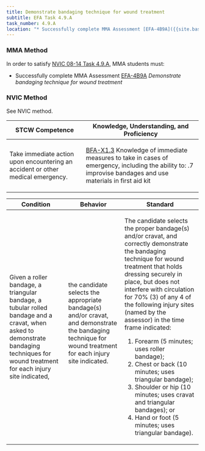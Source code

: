 ```yaml
---
title: Demonstrate bandaging technique for wound treatment
subtitle: EFA Task 4.9.A 
task_number: 4.9.A
location: "* Successfully complete MMA Assessment [EFA-4B9A]({{site.baseurl}}/assessments/Common/EFA-4B9A) *Demonstrate bandaging technique for wound treatment*" 
---
```



### MMA Method

In order to satisfy  [NVIC 08-14  Task  4.9.A]({{site.baseurl}}/assets/images/nvic-08-14.pdf), MMA students must:

* Successfully complete MMA Assessment [EFA-4B9A]({{site.baseurl}}/assessments/Common/EFA-4B9A) *Demonstrate bandaging technique for wound treatment*


### NVIC Method

<a onclick="togglevisibility('nvic_methods')" >See NVIC method.</a>

<div id='nvic_methods' class='hide'>

<table>
<thead>
<tr>
<th class='forty'> STCW Competence </th>
<th class='sixty'> Knowledge, Understanding, and Proficiency </th>
</tr>
</thead>




<tbody>
<tr><td markdown='1'>

Take immediate action upon encountering an accident or other medical emergency.

</td><td markdown='1'>

[BFA-X1.3](../../tables/613.html#BFA-X1.3) Knowledge of immediate measures to take in cases of emergency, including the ability to:
.7  improvise bandages and use materials in first aid kit

</td></tr>


</tbody>
</table>


<table>
<thead>
<tr><th class='twenty'>  Condition </th><th class='twenty'> Behavior </th><th  class='sixty'>Standard </th></tr>
</thead>
<tbody >



<tr><td markdown='1'>

Given a roller bandage, a triangular bandage, a tubular rolled bandage and a cravat, when asked to demonstrate bandaging techniques for wound treatment for each injury site indicated,

</td><td markdown='1'>

the candidate selects the appropriate bandage(s) and/or cravat, and demonstrate the bandaging technique for wound treatment for each injury site indicated.

<br>

<div class="tooltip">
<span class="tooltiptext">
</span>
</div>


</td><td markdown='1'>

The candidate selects the proper bandage(s) and/or cravat, and correctly demonstrate the bandaging technique for wound treatment that holds dressing securely in place, but does not interfere with circulation for 70% (3) of any 4 of the following injury sites (named by the assessor) in the time frame indicated:
 
1.  Forearm (5 minutes; uses roller bandage); 
2.  Chest or back (10 minutes; uses triangular bandage); 
3.  Shoulder or hip (10 minutes; uses cravat and triangular bandages); or 
4.  Hand or foot (5 minutes; uses triangular bandage).

</td></tr>
</tbody>
</table>
</div>
